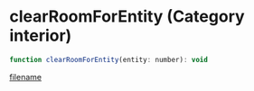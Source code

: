 # clearRoomForEntity (Category interior)

```js
function clearRoomForEntity(entity: number): void
```

[filename](clearRoomForEntity_m.md ':include')